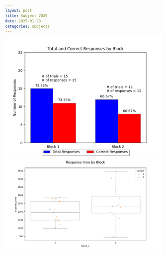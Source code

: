 ```yaml
---
layout: post
title: Subject 7039
date: 2025-01-28
categories: subjects
---
```


![](data/7039/run-8/7039_ATS_responses.png)
![](data/7039/run-8/7039_ATS_rt.png)
